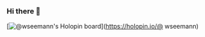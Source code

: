 ### Hi there 👋

[![@wseemann's Holopin board](https://www.holopin.io/api/user/board?user=wseemann)](https://holopin.io/@ wseemann)

<!--
**wseemann/wseemann** is a ✨ _special_ ✨ repository because its `README.md` (this file) appears on your GitHub profile.

Here are some ideas to get you started:

- 🔭 I’m currently working on ...
- 🌱 I’m currently learning ...
- 👯 I’m looking to collaborate on ...
- 🤔 I’m looking for help with ...
- 💬 Ask me about ...
- 📫 How to reach me: ...
- 😄 Pronouns: ...
- ⚡ Fun fact: ...
-->

